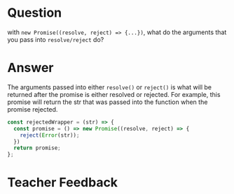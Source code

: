 # Question
with `new Promise((resolve, reject) => {...})`, what do the arguments that you pass into `resolve/reject` do?

# Answer
The arguments passed into either `resolve()` or `reject()` is what will be returned after the promise is either resolved or rejected. For example, this promise will return the str that was passed into the function when the promise rejected.
```jsx
const rejectedWrapper = (str) => {
  const promise = () => new Promise((resolve, reject) => {
    reject(Error(str));
  })
  return promise;
};
```

# Teacher Feedback